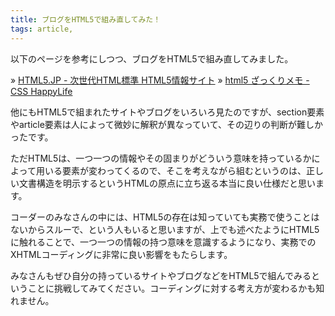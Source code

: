 ```yaml
---
title: ブログをHTML5で組み直してみた！
tags: article,
---
```

以下のページを参考にしつつ、ブログをHTML5で組み直してみました。

&raquo; <a href="http://www.html5.jp/">HTML5.JP - 次世代HTML標準 HTML5情報サイト</a>
&raquo; <a href="http://css-happylife.com/archives/2010/0327_1056.php#page">html5 ざっくりメモ - CSS HappyLife</a>

<!--more-->

他にもHTML5で組まれたサイトやブログをいろいろ見たのですが、section要素やarticle要素は人によって微妙に解釈が異なっていて、その辺りの判断が難しかったです。

ただHTML5は、一つ一つの情報やその固まりがどういう意味を持っているかによって用いる要素が変わってくるので、そこを考えながら組むというのは、正しい文書構造を明示するというHTMLの原点に立ち返る本当に良い仕様だと思います。

コーダーのみなさんの中には、HTML5の存在は知っていても実務で使うことはないからスルーで、という人もいると思いますが、上でも述べたようにHTML5に触れることで、一つ一つの情報の持つ意味を意識するようになり、実務でのXHTMLコーディングに非常に良い影響をもたらします。

みなさんもぜひ自分の持っているサイトやブログなどをHTML5で組んでみるということに挑戦してみてください。コーディングに対する考え方が変わるかも知れません。